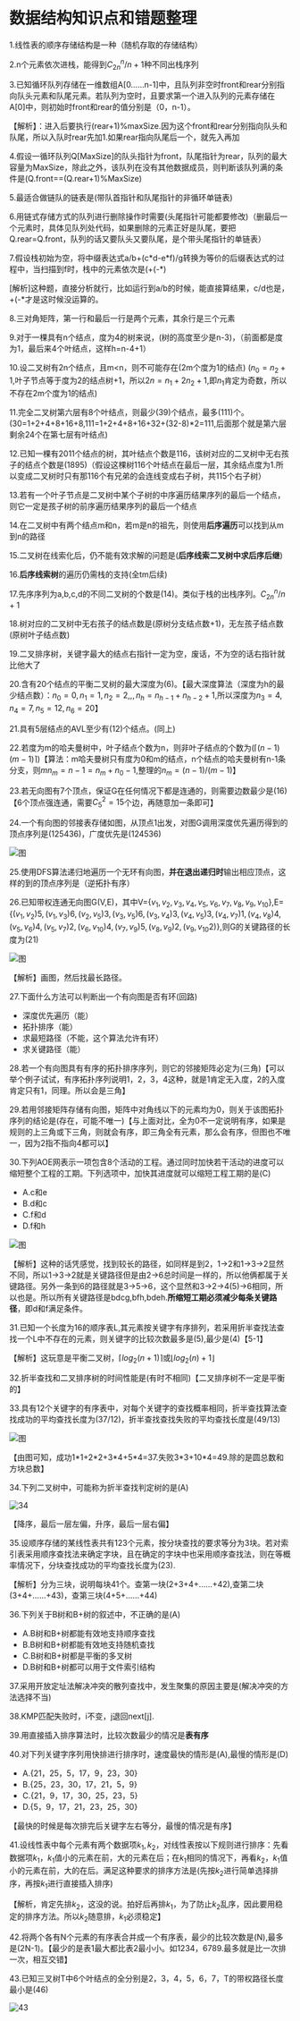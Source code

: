 # 数据结构知识点和错题整理

1.线性表的顺序存储结构是一种（随机存取的存储结构）

2.n个元素依次进栈，能得到$C_{2n}^n / n+1$种不同出栈序列

3.已知循环队列存储在一维数组A[0……n-1]中，且队列非空时front和rear分别指向队头元素和队尾元素。若队列为空时，且要求第一个进入队列的元素存储在A[0]中，则初始时front和rear的值分别是（0，n-1）。

【解析】：进入后要执行(rear+1)%maxSize.因为这个front和rear分别指向队头和队尾，所以入队时rear先加1.如果rear指向队尾后一个，就先入再加

4.假设一循环队列Q[MaxSize]的队头指针为front，队尾指针为rear，队列的最大容量为MaxSize，除此之外，该队列在没有其他数据成员，则判断该队列满的条件是(Q.front==(Q.rear+1)%MaxSize)

5.最适合做链队的链表是(带队首指针和队尾指针的非循环单链表)

6.用链式存储方式的队列进行删除操作时需要(头尾指针可能都要修改)（删最后一个元素时，具体见队列处代码，如果删除的元素正好是队尾，要把Q.rear=Q.front，队列的话又要队头又要队尾，是个带头尾指针的单链表）

7.假设栈初始为空，将中缀表达式a/b+(c\*d-e\*f)/g转换为等价的后缀表达式的过程中，当扫描到f时，栈中的元素依次是(+(-*)

[解析]这种题，直接分析就行，比如运行到a/b的时候，能直接算结果，c/d也是，+(-*才是这时候没运算的。

8.三对角矩阵，第一行和最后一行是两个元素，其余行是三个元素

9.对于一棵具有n个结点，度为4的树来说，(树的高度至少是n-3)，（前面都是度为1，最后来4个叶结点，这样h=n-4+1）

10.设二叉树有2n个结点，且m<n，则不可能存在(2m个度为1的结点)  ($n_0=n_2+1$,叶子节点等于度为2的结点树+1，所以$2n=n_1+2n_2+1$,即$n_1$肯定为奇数，所以不存在2m个度为1的结点)

11.完全二叉树第六层有8个叶结点，则最少(39)个结点，最多(111)个。(30=1+2+4+8+16+8,111=1+2+4+8+16+32+(32-8)*2=111,后面那个就是第六层剩余24个在第七层有叶结点)

12.已知一棵有2011个结点的树，其叶结点个数是116，该树对应的二叉树中无右孩子的结点个数是(1895)（假设这棵树116个叶结点在最后一层，其余结点度为1.所以变成二叉树时只有那116个有兄弟的会连线变成右子树，共115个右子树）

13.若有一个叶子节点是二叉树中某个子树的中序遍历结果序列的最后一个结点，则它一定是孩子树的前序遍历结果序列的最后一个结点

14.在二叉树中有两个结点m和n，若m是n的祖先，则使用**后序遍历**可以找到从m到n的路径

15.二叉树在线索化后，仍不能有效求解的问题是(**后序线索二叉树中求后序后继**)

16.**后序线索树**的遍历仍需栈的支持(全tm后续)

17.先序序列为a,b,c,d的不同二叉树的个数是(14)。类似于栈的出栈序列。$C_{2n}^n / n+1$

18.树对应的二叉树中无右孩子的结点数是(原树分支结点数+1)，无左孩子结点数(原树叶子结点数)

19.二叉排序树，关键字最大的结点右指针一定为空，废话，不为空的话右指针就比他大了

20.含有20个结点的平衡二叉树的最大深度为(6)。【最大深度算法（深度为h的最少结点数）：$n_0=0,n_1=1,n_2=2,,,n_h=n_{h-1}+n_{h-2}+1$,所以深度为$n_3=4,n_4=7,n_5=12,n_6=20$】

21.具有5层结点的AVL至少有(12)个结点。(同上)

22.若度为m的哈夫曼树中，叶子结点个数为n，则非叶子结点的个数为($\lceil (n-1)(m-1) \rceil$)【算法：m哈夫曼树只有度为0和m的结点，n个结点的哈夫曼树有n-1条分支，则$mn_m=n-1=n_m+n_0-1$,整理的$n_m=(n-1)/(m-1)$】

23.若无向图有7个顶点，保证G在任何情况下都是连通的，则需要边数最少是(16)【6个顶点强连通，需要$C_5^2=15$个边，再随意加一条即可】

24.一个有向图的邻接表存储如图，从顶点1出发，对图G调用深度优先遍历得到的顶点序列是(125436)，广度优先是(124536)

![图](../ds_picture/习题/24图.png)

25.使用DFS算法递归地遍历一个无环有向图，**并在退出递归时**输出相应顶点，这样的到的顶点序列是（逆拓扑有序）

26.已知带权连通无向图G(V,E)，其中V={$v_1,v_2,v_3,v_4,v_5,v_6,v_7,v_8,v_9,v_{10}$},E={$(v_1,v_2)5,(v_1,v_3)6,(v_2,v_5)3,(v_3,v_5)6,(v_3,v_4)3,(v_4,v_5)3,(v_4,v_7)1,(v_4,v_8)4,(v_5,v_6)4,(v_5,v_7)2,(v_6,v_10)4,(v_7,v_9)5,(v_8,v_9)2,(v_9,v_{10}2)$},则G的关键路径的长度为(21)

![图](../ds_picture/习题/26图.png)

【解析】画图，然后找最长路径。

27.下面什么方法可以判断出一个有向图是否有环(回路)

- 深度优先遍历（能）
- 拓扑排序（能）
- 求最短路径（不能，这个算法允许有环）
- 求关键路径（能）

28.若一个有向图具有有序的拓扑排序序列，则它的邻接矩阵必定为(三角)【可以举个例子试试，有序拓扑序列说明1，2，3，4这种，就是1肯定无入度，2的入度肯定只有1，同理。所以会是三角】

29.若用邻接矩阵存储有向图，矩阵中对角线以下的元素均为0，则关于该图拓扑序列的结论是(存在，可能不唯一)【与上面对比，全为0不一定说明有序，如果是规则的上三角或下三角，则就会有序，即三角全有元素，那么会有序，但图也不唯一，因为2指不指向4都可以】

30.下列AOE网表示一项包含8个活动的工程。通过同时加快若干活动的进度可以缩短整个工程的工期。下列选项中，加快其进度就可以缩短工程工期的是(C)

- A.c和e
- B.d和c
- C.f和d
- D.f和h

![图](../ds_picture/习题/30图.png)

【解析】这种的话凭感觉，找到较长的路径，如同样是到2，1->2和1->3->2显然不同，所以1->3->2就是关键路径但是由2->6总时间是一样的，所以他俩都属于关键路径。另外一条到6的路径就是3->5->6，这个显然和3->2->4(5)->6相同，所以也是。所以所有关键路径是bdcg,bfh,bdeh.**所缩短工期必须减少每条关键路径**，即d和f满足条件。

31.已知一个长度为16的顺序表L,其元素按关键字有序排列，若采用折半查找法查找一个L中不存在的元素，则关键字的比较次数最多是(5),最少是(4)【5-1】

【解析】这玩意是平衡二叉树，$\lceil log_2(n+1) \rceil$或$\lfloor log_2(n)+1\rfloor$

32.折半查找和二叉排序树的时间性能是(有时不相同)【二叉排序树不一定是平衡的】

33.具有12个关键字的有序表中，对每个关键字的查找概率相同，折半查找算法查找成功的平均查找长度为(37/12)，折半查找查找失败的平均查找长度是(49/13)

![图](../ds_picture/习题/33图.png)

【由图可知，成功1\*1+2\*2+3\*4+5\*4=37.失败3\*3+10\*4=49.除的是圆总数和方块总数】

34.下列二叉树中，可能称为折半查找判定树的是(A)

![34](../ds_picture/习题/34图.png)

【降序，最后一层左偏，升序，最后一层右偏】

35.设顺序存储的某线性表共有123个元素，按分块查找的要求等分为3块。若对索引表采用顺序查找法来确定字块，且在确定的字块中也采用顺序查找法，则在等概率情况下，分块查找成功的平均查找长度为(23).

【解析】分为三块，说明每块41个。查第一块(2+3+4+……+42),查第二块(3+4+……+43)，查第三块(4+5+……+44)

36.下列关于B树和B+树的叙述中，不正确的是(A)

- A.B树和B+树都能有效地支持顺序查找
- B.B树和B+树都能有效地支持随机查找
- C.B树和B+树都是平衡的多叉树
- D.B树和B+树都可以用于文件索引结构

37.采用开放定址法解决冲突的散列查找中，发生聚集的原因主要是(解决冲突的方法选择不当)

38.KMP匹配失败时，i不变，j退回next[j].

39.用直接插入排序算法时，比较次数最少的情况是**表有序**

40.对下列关键字序列用快排进行排序时，速度最快的情形是(A),最慢的情形是(D)

- A.{21，25，5，17，9，23，30}
- B.{25，23，30，17，21，5，9}
- C.{21，9，17，30，25，23，5}
- D.{5，9，17，21，23，25，30}

【最快的时候是每次排完后关键字左右等分，最慢的情况是有序】

41.设线性表中每个元素有两个数据项$k_1,k_2$，对线性表按以下规则进行排序：先看数据项$k_1$，$k_1$值小的元素在前，大的元素在后；在$k_1$相同的情况下，再看$k_2$，$k_1$值小的元素在前，大的在后。满足这种要求的排序方法是(先按$k_2$进行简单选择排序，再按$k_1$进行直接插入排序)

【解析，肯定先排$k_2$，这没的说。拍好后再排$k_1$，为了防止$k_2$乱序，因此要用稳定的排序方法。所以$k_2$随意排，$k_1$必须稳定】

42.将两个各有N个元素的有序表合并成一个有序表，最少的比较次数是(N),最多是(2N-1)。【最少的是表1最大都比表2最小小。如1234，6789.最多就是比一次排一次，相互交错】

43.已知三叉树T中6个叶结点的全分别是2，3，4，5，6，7，T的带权路径长度最小是(46)

![43](../ds_picture/习题/43图.png)
